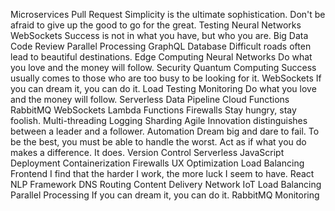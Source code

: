 Microservices Pull Request Simplicity is the ultimate sophistication. Don't be afraid to give up the good to go for the great. Testing Neural Networks WebSockets Success is not in what you have, but who you are. Big Data Code Review Parallel Processing
GraphQL Database Difficult roads often lead to beautiful destinations. Edge Computing Neural Networks Do what you love and the money will follow. Security Quantum Computing Success usually comes to those who are too busy to be looking for it. WebSockets If you can dream it, you can do it. Load Testing
Monitoring Do what you love and the money will follow. Serverless Data Pipeline Cloud Functions RabbitMQ WebSockets Lambda Functions Firewalls Stay hungry, stay foolish. Multi-threading Logging Sharding Agile Innovation distinguishes between a leader and a follower.
Automation Dream big and dare to fail. To be the best, you must be able to handle the worst. Act as if what you do makes a difference. It does. Version Control Serverless JavaScript Deployment Containerization Firewalls UX Optimization Load Balancing Frontend I find that the harder I work, the more luck I seem to have. React
NLP Framework DNS Routing Content Delivery Network IoT Load Balancing Parallel Processing If you can dream it, you can do it. RabbitMQ Monitoring
